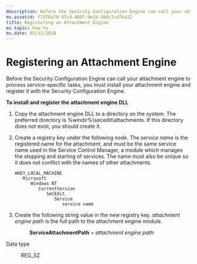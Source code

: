 ```yaml
---
description: Before the Security Configuration Engine can call your attachment engine to process service-specific tasks, you must install your attachment engine and register it with the Security Configuration Engine.
ms.assetid: f7376a79-97cd-4607-9e1b-5b8c7cd76a32
title: Registering an Attachment Engine
ms.topic: how-to
ms.date: 05/31/2018
---
```


# Registering an Attachment Engine

Before the Security Configuration Engine can call your attachment engine to process service-specific tasks, you must install your attachment engine and register it with the Security Configuration Engine.

**To install and register the attachment engine DLL**

1.  Copy the attachment engine DLL to a directory on the system. The preferred directory is %windir%\\secedit\\attachments. If this directory does not exist, you should create it.
2.  Create a registry key under the following node. The *service name* is the registered name for the attachment, and must be the same service name used in the Service Control Manager, a module which manages the stopping and starting of services. The name must also be unique so it does not conflict with the names of other attachments.

    ```
    HKEY_LOCAL_MACHINE
       Microsoft
          Windows NT
             CurrentVersion
                SeCEdit
                   Service
                      service name
    ```

3.  Create the following string value in the new registry key. *attachment engine path* is the full path to the attachment engine module.<dl> <dd>**ServiceAttachmentPath** = *attachment engine path*<dl> <dt>

Data type
</dt> <dd>REG_SZ</dd> </dl> </dd> </dl>

 

 



